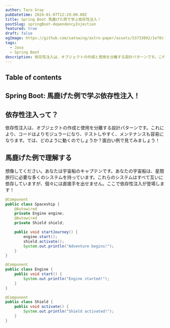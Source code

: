 ```yaml
---
author: Taro Gray
pubDatetime: 2024-01-07T12:29:00.00Z
title: Spring Boot 馬鹿げた例で学ぶ依存性注入！
postSlug: springBoot-dependencyInjection
featured: true
draft: false
ogImage: https://github.com/satnaing/astro-paper/assets/53733092/1ef0cf03-8137-4d67-ac81-84a032119e3a
tags:
  - Java
  - Spring Boot
description: 依存性注入は、オブジェクトの作成と使用を分離する設計パターンです。これにより、コードはよりモジュラーになり、テストしやすく、メンテナンスも容易になります。では、どのように動くのでしょうか？面白い例で見てみましょう！
---
```


## Table of contents

## Spring Boot: 馬鹿げた例で学ぶ依存性注入！

## 依存性注入って？

依存性注入は、オブジェクトの作成と使用を分離する設計パターンです。これにより、コードはよりモジュラーになり、テストしやすく、メンテナンスも容易になります。では、どのように動くのでしょうか？面白い例で見てみましょう！

## 馬鹿げた例で理解する

想像してください。あなたは宇宙船のキャプテンです。あなたの宇宙船は、星間旅行に必要な多くのシステムを持っています。これらのシステムはすべて互いに依存していますが、個々には直接手を出せません。ここで依存性注入が登場します！

```java
@Component
public class Spaceship {
    @Autowired
    private Engine engine;
    @Autowired
    private Shield shield;

    public void startJourney() {
        engine.start();
        shield.activate();
        System.out.println("Adventure begins!");
    }
}

@Component
public class Engine {
    public void start() {
        System.out.println("Engine started!");
    }
}

@Component
public class Shield {
    public void activate() {
        System.out.println("Shield activated!");
    }
}
```

